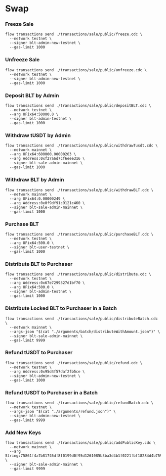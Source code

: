# Swap
### Freeze Sale
```
flow transactions send ./transactions/sale/public/freeze.cdc \
  --network testnet \
  --signer blt-admin-new-testnet \
  --gas-limit 1000
```

### Unfreeze Sale
```
flow transactions send ./transactions/sale/public/unfreeze.cdc \
  --network testnet \
  --signer blt-admin-new-testnet \
  --gas-limit 1000
```

### Deposit BLT by Admin
```
flow transactions send ./transactions/sale/public/depositBLT.cdc \
  --network testnet \
  --arg UFix64:50000.0 \
  --signer blt-admin-testnet \
  --gas-limit 1000
```

### Withdraw tUSDT by Admin
```
flow transactions send ./transactions/sale/public/withdrawTusdt.cdc \
  --network mainnet \
  --arg UFix64:600000.00000203 \
  --arg Address:0xf27a6d7cf6eee316 \
  --signer blt-sale-admin-mainnet \
  --gas-limit 1000
```

### Withdraw BLT by Admin
```
flow transactions send ./transactions/sale/public/withdrawBLT.cdc \
  --network mainnet \
  --arg UFix64:0.00000249 \
  --arg Address:0x0f9df91c9121c460 \
  --signer blt-sale-admin-mainnet \
  --gas-limit 1000
```

### Purchase BLT
```
flow transactions send ./transactions/sale/public/purchaseBLT.cdc \
  --network testnet \
  --arg UFix64:500.0 \
  --signer blt-user-testnet \
  --gas-limit 1000
```

### Distribute BLT to Purchaser
```
flow transactions send ./transactions/sale/public/distribute.cdc \
  --network testnet \
  --arg Address:0x67e7299327d1bf70 \
  --arg UFix64:500.0 \
  --signer blt-admin-testnet \
  --gas-limit 1000
```

### Distribute Locked BLT to Purchaser in a Batch
```
flow transactions send ./transactions/sale/public/distributeBatch.cdc \
  --network mainnet \
  --args-json "$(cat "./arguments/batch/distributeWithAmount.json")" \
  --signer blt-sale-admin-mainnet \
  --gas-limit 9999
```

### Refund tUSDT to Purchaser
```
flow transactions send ./transactions/sale/public/refund.cdc \
  --network testnet \
  --arg Address:0x95d4f57daf2fb5ce \
  --signer blt-admin-new-testnet \
  --gas-limit 1000
```

### Refund tUSDT to Purchaser in a Batch
```
flow transactions send ./transactions/sale/public/refundBatch.cdc \
  --network testnet \
  --args-json "$(cat "./arguments/refund.json")" \
  --signer blt-admin-new-testnet \
  --gas-limit 9999
```

### Add New Keys
```
flow transactions send ./transactions/sale/public/addPublicKey.cdc \
  --network mainnet \
  --arg String:75861f4a7b81746df8f0199d0f95d1261085b3ba3d4b1f0221fbf18284d4b759aed989a193b9e89f84932473ac5195475bd3d3081ad0180c20d5811b49e6d9c1 \
  --signer blt-sale-admin-mainnet \
  --gas-limit 9999
```
